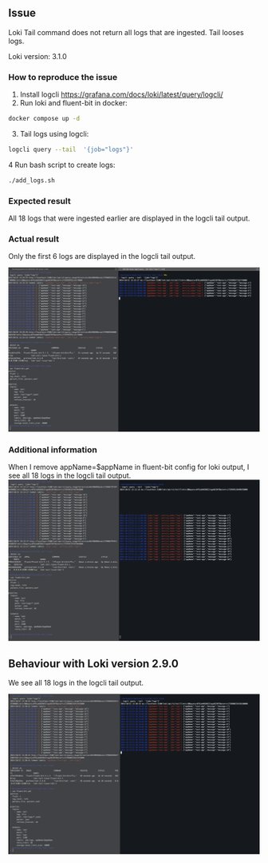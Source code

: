 ## Issue
 
Loki Tail command does not return all logs that are ingested. Tail looses logs. 

Loki version: 3.1.0

### How to reproduce the issue

1. Install logcli https://grafana.com/docs/loki/latest/query/logcli/
2. Run loki and fluent-bit in docker:
```bash
docker compose up -d 
```
3. Tail logs using logcli:
```bash
logcli query --tail  '{job="logs"}'
```
4 Run bash script to create logs:
```bash
./add_logs.sh
```

### Expected result

All 18 logs that were ingested earlier are displayed in the logcli tail output.

### Actual result

Only the first 6 logs are displayed in the logcli tail output.


![img_4.png](img_4.png)


### Additional information

When I remove appName=$appName in fluent-bit config for loki output, I see all 18 logs in the logcli tail output.
![img_3.png](img_3.png)

## Behaviour with Loki version 2.9.0
We see all 18 logs in the logcli tail output.

![img_5.png](img_5.png)